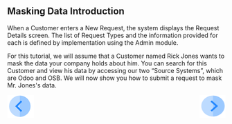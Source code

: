 ## Masking Data Introduction

When a Customer enters a New Request, the system displays the Request Details screen. The list of Request Types and the information provided for each is defined by implementation using the Admin module.

For this tutorial, we will assume that a Customer named Rick Jones wants to mask the data your company holds about him. You can search for this Customer and view his data by accessing our two “Source Systems”, which are Odoo and OSB. We will now show you how to submit a request to mask Mr. Jones's data.



[![Previous](/articles/demo_project/DPM_Demo_Project/images/Previous.png)]( /articles/demo_project/DPM_Demo_Project/05_Masking/01_Masking_Data_Main.md)[<img align="right" width="60" height="54" src="/articles/demo_project/DPM_Demo_Project/images/Next.png">](/articles/demo_project/DPM_Demo_Project/05_Masking/03_01_Masking_Data_Tutorial.md)
